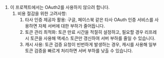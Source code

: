 1. 이 프로젝트에서는 OAuth2를 사용하지 않으려 합니다.
    1. 비용 절감을 위한 고려사항: 
       1. 타사 인증 제공자 활용: 구글, 페이스북 같은 타사 OAuth 인증 서비스를 사용하면 자체 서버에 대한 부하가 줄어듭니다.
       2.	토큰 관리 최적화: 토큰 만료 시간을 적절히 설정하고, 필요할 경우 리프레시 토큰을 사용해 액세스 토큰만 갱신하여 서버 부하를 줄일 수 있습니다.
       3.	캐시 사용: 토큰 검증 요청이 빈번하게 발생하는 경우, 캐시를 사용해 일부 토큰 검증을 빠르게 처리하면 서버 부하를 낮출 수 있습니다.